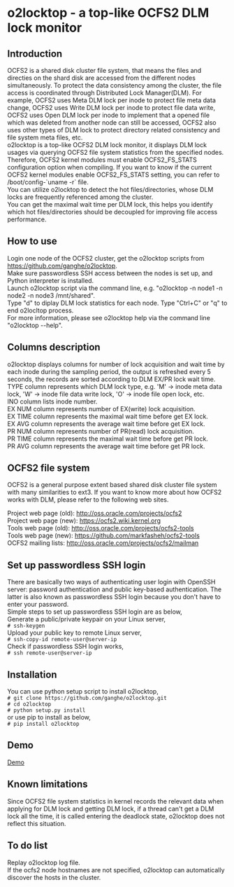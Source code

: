
# o2locktop - a top-like OCFS2 DLM lock monitor

## Introduction

OCFS2 is a shared disk cluster file system, that means the files and directies on the shard disk are accessed from the different nodes simultaneously. To protect the data consistency among the cluster, the file access is coordinated through Distributed Lock Manager(DLM). For example, OCFS2 uses Meta DLM lock per inode to protect file meta data change, OCFS2 uses Write DLM lock per inode to protect file data write, OCFS2 uses Open DLM lock per inode to implement that a opened file which was deleted from another node can still be accessed, OCFS2 also uses other types of DLM lock to protect directory related consistency and file system meta files, etc.  
o2locktop is a top-like OCFS2 DLM lock monitor, it displays DLM lock usages via querying OCFS2 file system statistics from the specified nodes. Therefore, OCFS2 kernel modules must enable OCFS2_FS_STATS configuration option when compiling. If you want to know if the current OCFS2 kernel modules enable OCFS2_FS_STATS setting, you can refer to /boot/config-\`uname -r\` file.  
You can utilize o2locktop to detect the hot files/directories, whose DLM locks are frequently referenced among the cluster.  
You can get the maximal wait time per DLM lock, this helps you identify which hot files/directories should be decoupled for improving file access performance.  

## How to use

Login one node of the OCFS2 cluster, get the o2locktop scripts from https://github.com/ganghe/o2locktop.  
Make sure passwordless SSH access between the nodes is set up, and Python interpreter is installed.  
Launch o2locktop script via the command line, e.g. "o2locktop -n node1 -n node2 -n node3 /mnt/shared".  
Type "d" to diplay DLM lock statistics for each node.
Type "Ctrl+C" or "q" to end o2locltop process.  
For more information, please see o2locktop help via the command line "o2locktop --help".

## Columns description

o2locktop displays columns for number of lock acquisition and wait time by each inode during the sampling period, the output is refreshed every 5 seconds, the records are sorted according to DLM EX/PR lock wait time.  
TYPE column represents which DLM lock type, e.g. 'M' -> inode meta data lock, 'W' -> inode file data write lock, 'O' -> inode file open lock, etc.  
INO column lists inode number.  
EX NUM column represents number of EX(write) lock acquisition.  
EX TIME column represents the maximal wait time before get EX lock.  
EX AVG column represents the average wait time before get EX lock.  
PR NUM column represents number of PR(read) lock acquisition.  
PR TIME column represents the maximal wait time before get PR lock.  
PR AVG column represents the average wait time before get PR lock.  

## OCFS2 file system

OCFS2 is a general purpose extent based shared disk cluster file system with many similarities to ext3. If you want to know more about how OCFS2 works with DLM, please refer to the following web sites.  

Project web page (old): http://oss.oracle.com/projects/ocfs2  
Project web page (new): https://ocfs2.wiki.kernel.org  
Tools web page (old): http://oss.oracle.com/projects/ocfs2-tools  
Tools web page (new): https://github.com/markfasheh/ocfs2-tools  
OCFS2 mailing lists: http://oss.oracle.com/projects/ocfs2/mailman  

## Set up passwordless SSH login

There are basically two ways of authenticating user login with OpenSSH server: password authentication and public key-based authentication. The latter is also known as passwordless SSH login because you don't have to enter your password.  
Simple steps to set up passwordless SSH login are as below,  
Generate a public/private keypair on your Linux server,  
  `# ssh-keygen`  
Upload your public key to remote Linux server,  
  `# ssh-copy-id remote-user@server-ip`  
Check if passwordless SSH login works,  
  `# ssh remote-user@server-ip`  

## Installation
You can use python setup script to install o2locktop,  
  `# git clone https://github.com/ganghe/o2locktop.git`  
  `# cd o2locktop`  
  `# python setup.py install`  
or use pip to install as below,  
  `# pip install o2locktop`  

## Demo
[Demo](https://asciinema.org/a/fktChiXJpLGL8Z3WaoWDaXLE2)


## Known limitations

Since OCFS2 file system statistics in kernel records the relevant data when applying for DLM lock and getting DLM lock, if a thread can't get a DLM lock all the time, it is called entering the deadlock state, o2locktop does not reflect this situation.  

## To do list

Replay o2locktop log file.  
If the ocfs2 node hostnames are not specified, o2locktop can automatically discover the hosts in the cluster.  

